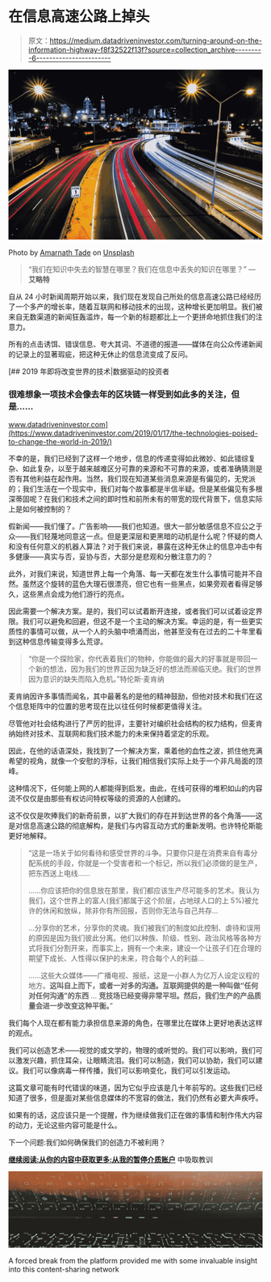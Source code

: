 # 在信息高速公路上掉头

> 原文：<https://medium.datadriveninvestor.com/turning-around-on-the-information-highway-f8f32522f13f?source=collection_archive---------6----------------------->

![](img/c82f373c152ccf026d733fd7ffe6cb26.png)

Photo by [Amarnath Tade](https://unsplash.com/@amarnathtade?utm_source=medium&utm_medium=referral) on [Unsplash](https://unsplash.com?utm_source=medium&utm_medium=referral)

> “我们在知识中失去的智慧在哪里？我们在信息中丢失的知识在哪里？”
> ― **艾略特**

自从 24 小时新闻周期开始以来，我们现在发现自己所处的信息高速公路已经经历了一个多产的增长率，随着互联网和移动技术的出现，这种增长更加明显。我们被来自无数渠道的新闻狂轰滥炸，每一个新的标题都比上一个更拼命地抓住我们的注意力。

所有的点击诱饵、错误信息、夸大其词、不道德的报道——媒体在向公众传递新闻的记录上的显著瑕疵，把这种无休止的信息流变成了反问。

[](https://www.datadriveninvestor.com/2019/01/17/the-technologies-poised-to-change-the-world-in-2019/) [## 2019 年即将改变世界的技术|数据驱动的投资者

### 很难想象一项技术会像去年的区块链一样受到如此多的关注，但是……

www.datadriveninvestor.com](https://www.datadriveninvestor.com/2019/01/17/the-technologies-poised-to-change-the-world-in-2019/) 

不幸的是，我们已经到了这样一个地步，信息的传递变得如此微妙、如此错综复杂、如此复杂，以至于越来越难区分可靠的来源和不可靠的来源，或者准确猜测是否有其他利益在起作用。当然，我们现在知道某些消息来源是有偏见的，无党派的；我们生活在一个现实中，我们对每个故事都是半信半疑。但是某些偏见有多根深蒂固呢？在我们和技术之间的即时性和前所未有的带宽的现代背景下，信息实际上是如何被控制的？

假新闻——我们懂了。广告影响——我们也知道。很大一部分敏感信息不应公之于众——我们轻蔑地同意这一点。但是更深层和更黑暗的动机是什么呢？怀疑的商人和没有任何意义的机器人算法？对于我们来说，暴露在这种无休止的信息冲击中有多健康——真实与否，妥协与否，大部分是悲观和分散注意力的？

此外，对我们来说，知道世界上每一个角落、每一天都在发生什么事情可能并不自然。虽然这个旋转的蓝色大理石很漂亮，但它也有一些黑点，如果旁观者看得足够久，这些黑点会成为他们游行的亮点。

因此需要一个解决方案。是的，我们可以试着断开连接，或者我们可以试着设定界限。我们可以避免和回避，但这不是一个主动的解决方案。幸运的是，有一些更实质性的事情可以做，从一个人的头脑中喷涌而出，他甚至没有在过去的二十年里看到这种信息传输变得多么荒谬。

> “你是一个探险家，你代表着我们的物种，你能做的最大的好事就是带回一个新的想法，因为我们的世界正因为缺乏好的想法而濒临灭绝。我们的世界因为意识的缺失而陷入危机。”特伦斯·麦肯纳

麦肯纳因许多事情而闻名，其中最著名的是他的精神鼓励，但他对技术和我们在这个信息矩阵中的位置的思考现在比以往任何时候都更值得关注。

尽管他对社会结构进行了严厉的批评，主要针对编织社会结构的权力结构，但麦肯纳始终对技术、互联网和我们技术能力的未来保持着坚定的乐观。

因此，在他的话语深处，我找到了一个解决方案，乘着他的血性之波，抓住他充满希望的视角，就像一个安慰的浮标，让我们相信我们实际上处于一个非凡局面的顶峰。

这种情况下，任何能上网的人都能得到启发。由此，在线可获得的堆积如山的内容流不仅仅是由那些有权访问特权等级的资源的人创建的。

这不仅仅是吹捧我们的新奇前景，以扩大我们的存在并到达世界的各个角落——这是对信息高速公路的彻底解构，是我们与内容互动方式的重新发明。也许特伦斯能更好地解释。

> “这是一场关于如何看待和感受世界的斗争。只要你只是在消费来自有毒分配系统的手段，你就是一个受害者和一个标记，所以我们必须做的是生产，把东西送上电线……
> 
> ……你应该把你的信息放在那里，我们都应该生产尽可能多的艺术。我认为我们，这个世界上的富人(我们都属于这个阶层，占地球人口的上 5%)被允许的休闲和放纵，除非你有所回报，否则你无法与自己共存…
> 
> …分享你的艺术，分享你的灵魂。我们被我们的制度如此控制、虐待和误用的原因是因为我们彼此分离。他们以种族、阶级、性别、政治风格等各种方式将我们分割开来，而事实上，拥有一个未来，建设一个让孩子们在合理的期望下成长、人性得以保护的未来，符合每个人的利益…
> 
> ……这些大众媒体——广播电视、报纸，这是一小群人为亿万人设定议程的地方。**这叫自上而下，或者一对多的沟通。互联网提供的是一种叫做“任何对任何沟通”的东西** … **竞技场已经变得非常平坦。然后，我们生产的产品质量会进一步改变这种平衡。**”

我们每个人现在都有能力承担信息来源的角色，在哪里比在媒体上更好地表达这样的观点。

我们可以创造艺术——视觉的或文学的，物理的或听觉的。我们可以影响，我们可以激发兴趣，抓住耳朵，让眼睛流泪。我们可以制造，我们可以协助，我们可以建议。我们可以像病毒一样传播，我们可以影响变化，我们可以引发运动。

这篇文章可能有时代错误的味道，因为它似乎应该是几十年前写的。这些我们已经知道了很多，但是面对某些信息媒体的不宽容的做法，我们仍然有必要大声疾呼。

如果有的话，这应该只是一个提醒，作为继续做我们正在做的事情和制作伟大内容的动力，无论这些内容可能是什么。

下一个问题:我们如何确保我们的创造力不被利用？

[**继续阅读:从你的内容中获取更多:从我的暂停介质账户**](https://medium.com/datadriveninvestor/getting-more-out-of-your-content-lessons-learned-from-having-my-medium-account-suspended-67f8354f2670) 中吸取教训

![](img/6edeb9cbcf1acf5eb04c295142d18c37.png)

A forced break from the platform provided me with some invaluable insight into this content-sharing network